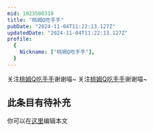 ```yaml
---
mid: 1823500310
title: "桃姆Q吃手手"
pubDate: "2024-11-04T11:22:13.127Z"
updatedDate: "2024-11-04T11:22:13.127Z"
profile:
  {
    Nickname: ["桃姆Q吃手手"],
  }
---
```


关注[桃姆Q吃手手](https://space.bilibili.com/1823500310)谢谢喵~ 关注[桃姆Q吃手手](https://space.bilibili.com/1823500310)谢谢喵~

## 此条目有待补充
你可以在[这里](https://github.com/Yuhanawa/VTuber.ICU/edit/master/src/content/v/桃姆Q吃手手/index.md)编辑本文
